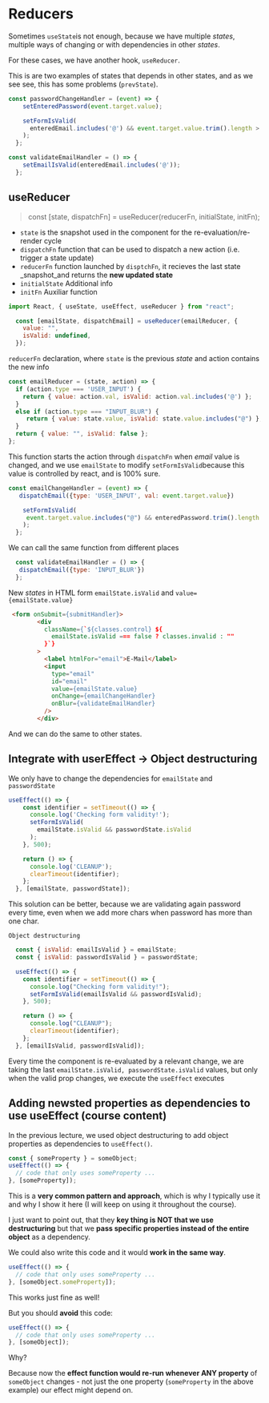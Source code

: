 # Reducers

Sometimes `useState`is not enough, because we have multiple _states_, multiple ways of changing or with dependencies in other _states_.

For these cases, we have another hook, `useReducer`.

This is are two examples of states that depends in other states, and as we see see, this has some problems (`prevState`).

```js
const passwordChangeHandler = (event) => {
    setEnteredPassword(event.target.value);

    setFormIsValid(
      enteredEmail.includes('@') && event.target.value.trim().length > 6
    );
  };
```

```js
const validateEmailHandler = () => {
    setEmailIsValid(enteredEmail.includes('@'));
  };
```

## useReducer

> const [state, dispatchFn] = useReducer(reducerFn, initialState, initFn);

* `state` is the snapshot used in the component for the re-evaluation/re-render cycle
* `dispatchFn` function that can be used to dispatch a new action (i.e. trigger a state update)
* `reducerFn` function launched by `disptchFn`, it recieves the last state _snapshot_and returns the __new updated state__
* `initialState` Additional info
* `initFn` Auxiliar function

```js
import React, { useState, useEffect, useReducer } from "react";

  const [emailState, dispatchEmail] = useReducer(emailReducer, {
    value: "",
    isValid: undefined,
  });
```

`reducerFn` declaration, where `state` is the previous _state_ and action contains the new info

```js
const emailReducer = (state, action) => {
  if (action.type === 'USER_INPUT') {
    return { value: action.val, isValid: action.val.includes('@') };
  }
  else if (action.type === "INPUT_BLUR") {
     return { value: state.value, isValid: state.value.includes("@") };
  }
  return { value: "", isValid: false };
};
```

This function starts the action through `dispatchFn` when _email_ value is changed, and we use `emailState` to modify `setFormIsValid`because this value is controlled by react, and is 100% sure.

```js
const emailChangeHandler = (event) => {
   dispatchEmail({type: 'USER_INPUT', val: event.target.value})

    setFormIsValid(
     event.target.value.includes("@") && enteredPassword.trim().length > 6
    );
  };
```

We can call the same function from different places

```js
  const validateEmailHandler = () => {
   dispatchEmail({type: 'INPUT_BLUR'})
  };
```

New _states_ in HTML form `emailState.isValid` and `value={emailState.value}`

```html
 <form onSubmit={submitHandler}>
        <div
          className={`${classes.control} ${
            emailState.isValid === false ? classes.invalid : ""
          }`}
        >
          <label htmlFor="email">E-Mail</label>
          <input
            type="email"
            id="email"
            value={emailState.value}
            onChange={emailChangeHandler}
            onBlur={validateEmailHandler}
          />
        </div>
```

And we can do the same to other states.

## Integrate with userEffect -> Object destructuring

We only have to change the dependencies for  `emailState` and  `passwordState`

```js
useEffect(() => {
    const identifier = setTimeout(() => {
      console.log('Checking form validity!');
      setFormIsValid(
        emailState.isValid && passwordState.isValid
      );
    }, 500);

    return () => {
      console.log('CLEANUP');
      clearTimeout(identifier);
    };
  }, [emailState, passwordState]);
```

This solution can be better, because we are validating again password every time, even when we add more chars when password has more than one char.

`Object destructuring`

```js
  const { isValid: emailIsValid } = emailState;
  const { isValid: passwordIsValid } = passwordState;

  useEffect(() => {
    const identifier = setTimeout(() => {
      console.log("Checking form validity!");
      setFormIsValid(emailIsValid && passwordIsValid);
    }, 500);

    return () => {
      console.log("CLEANUP");
      clearTimeout(identifier);
    };
  }, [emailIsValid, passwordIsValid]);
```

Every time the component is re-evaluated by a relevant change, we are taking the last `emailState.isValid, passwordState.isValid` values, but only when the valid prop changes, we execute the `useEffect` executes

## Adding newsted properties as dependencies to use useEffect (course content)

In the previous lecture, we used object destructuring to add object properties as dependencies to `useEffect()`.

```js
const { someProperty } = someObject;
useEffect(() => {
  // code that only uses someProperty ...
}, [someProperty]);
```

This is a __very common pattern and approach__, which is why I typically use it and why I show it here (I will keep on using it throughout the course).

I just want to point out, that they __key thing is NOT that we use destructuring__ but that we __pass specific properties instead of the entire object__ as a dependency.

We could also write this code and it would __work in the same way__.

```js
useEffect(() => {
  // code that only uses someProperty ...
}, [someObject.someProperty]);
```

This works just fine as well!

But you should __avoid__ this code:

```js
useEffect(() => {
  // code that only uses someProperty ...
}, [someObject]);
```

Why?

Because now the __effect function would re-run whenever ANY property__ of `someObject` changes - not just the one property (`someProperty` in the above example) our effect might depend on.
